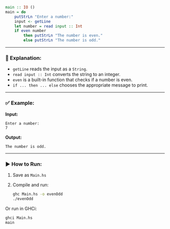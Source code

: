 ```haskell
main :: IO ()
main = do
    putStrLn "Enter a number:"
    input <- getLine
    let number = read input :: Int
    if even number
        then putStrLn "The number is even."
        else putStrLn "The number is odd."
```

---

### 🧠 Explanation:

* `getLine` reads the input as a `String`.
* `read input :: Int` converts the string to an integer.
* `even` is a built-in function that checks if a number is even.
* `if ... then ... else` chooses the appropriate message to print.

---

### ✅ Example:

**Input:**

```
Enter a number:
7
```

**Output:**

```
The number is odd.
```

---

### ▶️ How to Run:

1. Save as `Main.hs`
2. Compile and run:

   ```bash
   ghc Main.hs -o evenOdd
   ./evenOdd
   ```

Or run in GHCi:

```bash
ghci Main.hs
main
